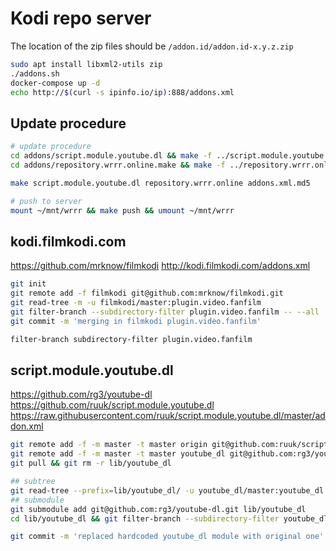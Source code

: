 # Kodi repo server

The location of the zip files should be `/addon.id/addon.id-x.y.z.zip`

```bash
sudo apt install libxml2-utils zip
./addons.sh
docker-compose up -d
echo http://$(curl -s ipinfo.io/ip):888/addons.xml
```

## Update procedure
```bash
# update procedure
cd addons/script.module.youtube.dl && make -f ../script.module.youtube.dl.make
cd addons/repository.wrrr.online.make && make -f ../repository.wrrr.online.make

make script.module.youtube.dl repository.wrrr.online addons.xml.md5

# push to server
mount ~/mnt/wrrr && make push && umount ~/mnt/wrrr
```

## kodi.filmkodi.com

https://github.com/mrknow/filmkodi
http://kodi.filmkodi.com/addons.xml

```bash
git init
git remote add -f filmkodi git@github.com:mrknow/filmkodi.git
git read-tree -m -u filmkodi/master:plugin.video.fanfilm
git filter-branch --subdirectory-filter plugin.video.fanfilm -- --all
git commit -m 'merging in filmkodi plugin.video.fanfilm'

filter-branch subdirectory-filter plugin.video.fanfilm
```

## script.module.youtube.dl

https://github.com/rg3/youtube-dl
https://github.com/ruuk/script.module.youtube.dl
https://raw.githubusercontent.com/ruuk/script.module.youtube.dl/master/addon.xml

```bash
git remote add -f -m master -t master origin git@github.com:ruuk/script.module.youtube.dl.git
git remote add -f -m master -t master youtube_dl git@github.com:rg3/youtube-dl.git
git pull && git rm -r lib/youtube_dl

## subtree
git read-tree --prefix=lib/youtube_dl/ -u youtube_dl/master:youtube_dl
## submodule
git submodule add git@github.com:rg3/youtube-dl.git lib/youtube_dl
cd lib/youtube_dl && git filter-branch --subdirectory-filter youtube_dl -- --all

git commit -m 'replaced hardcoded youtube_dl module with original one'
```
